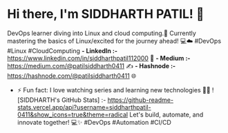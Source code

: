 # Hi there, I'm SIDDHARTH PATIL! 👋
DevOps learner diving into Linux and cloud computing.🚀
Currently mastering the basics of Linux/excited for the journey ahead! 💻☁️
#DevOps #Linux #CloudComputing
    **- LinkedIn :-** https://www.linkedin.com/in/siddharthpatil112000 🔗
    **- Medium   :-** https://medium.com/@patilsiddharth0411 ✍️
    **- Hashnode :-** https://hashnode.com/@patilsiddharth0411 🌐
- ⚡ Fun fact: I love watching series and learning new technologies 🎥💡
![SIDDHARTH's GitHub Stats] :- https://github-readme-stats.vercel.app/api?username=siddharthpatil-0411&show_icons=true&theme=radical
Let's build, automate, and innovate together! 💻✨ #DevOps #Automation #CI/CD
